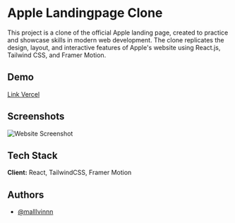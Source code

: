 
# Apple Landingpage Clone

This project is a clone of the official Apple landing page, created to practice and showcase skills in modern web development. The clone replicates the design, layout, and interactive features of Apple's website using React.js, Tailwind CSS, and Framer Motion.


## Demo

[Link Vercel](https://apple-page-clone-eight.vercel.app/)


## Screenshots

![Website Screenshot](/public/screenshot.png)


## Tech Stack

**Client:** React, TailwindCSS, Framer Motion
## Authors

- [@malllvinnn](https://github.com/malllvinnn)

